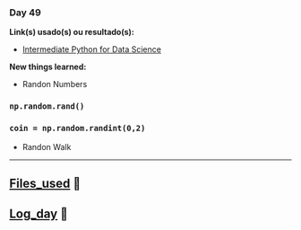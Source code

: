### Day 49
 
**Link(s) usado(s) ou resultado(s):** 
 
 - [Intermediate Python for Data Science](https://campus.datacamp.com/courses/intermediate-python-for-data-science/dictionaries-pandas?ex=14 "Intermediate Python for Data Science")
 
 **New things learned:**
- Randon Numbers

### `np.random.rand()`
### `coin = np.random.randint(0,2)`
- Randon Walk


---------------------

## [Files_used](https://github.com/mrncstt/100-days-of-code/tree/master/files/datacamp/python/Intermediate_Python_for_Data_Science "Files_used") :file_folder:

## [Log_day](https://github.com/mrncstt/100-days-of-code/blob/master/README.md "Log_day")  :scroll:
